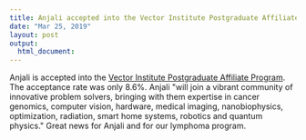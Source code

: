 ```yaml
---
title: Anjali accepted into the Vector Institute Postgraduate Affiliate Program
date: "Mar 25, 2019"
layout: post
output:
  html_document:
---
```


Anjali is accepted into the [Vector Institute Postgraduate Affiliate Program](https://vectorinstitute.ai/2019/03/25/vector-institute-welcomes-new-postgraduate-affiliates-to-its-growing-research-community/). The acceptance rate was only 8.6%. Anjali "will join a vibrant community of innovative problem solvers, bringing with them expertise in cancer genomics, computer vision, hardware, medical imaging, nanobiophysics, optimization, radiation, smart home systems, robotics and quantum physics." Great news for Anjali and for our lymphoma program.
